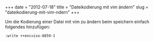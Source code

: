 +++
date = "2012-07-18"
title = "Dateikodierung mit vim ändern"
slug = "dateikodierung-mit-vim-ndern"
+++


Um die Kodierung einer Datei mit vim zu ändern beim speichern einfach folgendes hinzufügen:

`:write ++enc=iso-8859-1`
